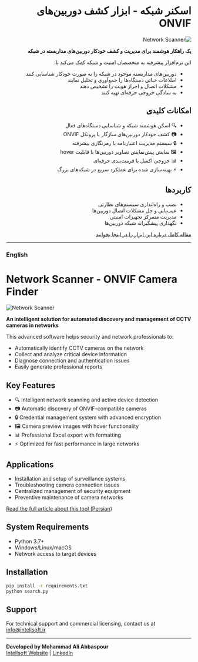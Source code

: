 <div dir="rtl">

# اسکنر شبکه - ابزار کشف دوربین‌های ONVIF

![Network Scanner](https://lh3.googleusercontent.com/d/1IZMiReIzlq9Ed6IEhG6tVhbh_AvIvm8I)

**یک راهکار هوشمند برای مدیریت و کشف خودکار دوربین‌های مداربسته در شبکه**

این نرم‌افزار پیشرفته به متخصصان امنیت و شبکه کمک می‌کند تا:
- دوربین‌های مداربسته موجود در شبکه را به صورت خودکار شناسایی کنند
- اطلاعات حیاتی دستگاه‌ها را جمع‌آوری و تحلیل نمایند
- مشکلات اتصال و احراز هویت را تشخیص دهند
- به سادگی خروجی حرفه‌ای تهیه کنند

## امکانات کلیدی
- 🔍 اسکن هوشمند شبکه و شناسایی دستگاه‌های فعال
- 📷 کشف خودکار دوربین‌های سازگار با پروتکل ONVIF
- 🔒 سیستم مدیریت اعتبارنامه با رمزنگاری پیشرفته
- 🖼️ نمایش پیش‌نمایش تصاویر دوربین‌ها با قابلیت hover
- 📊 خروجی اکسل با فرمت‌بندی حرفه‌ای
- ⚡ بهینه‌سازی شده برای عملکرد سریع در شبکه‌های بزرگ

## کاربردها
- نصب و راه‌اندازی سیستم‌های نظارتی
- عیب‌یابی و حل مشکلات اتصال دوربین‌ها
- مدیریت متمرکز تجهیزات امنیتی
- نگهداری پیشگیرانه شبکه دوربین‌ها

[مقاله کامل درباره این ابزار را در اینجا بخوانید](https://intellsoft.ir/%da%a9%d8%b4%d9%81-%d8%a2%d8%b3%d8%a7%d9%86-%d8%af%d9%88%d8%b1%d8%a8%db%8c%d9%86%d9%87%d8%a7%db%8c-%d9%85%d8%af%d8%a7%d8%b1%d8%a8%d8%b3%d8%aa%d9%87-%d8%af%d8%b1-%d8%b4%d8%a8%da%a9%d9%87/)

</div>

---

### English
# Network Scanner - ONVIF Camera Finder

![Network Scanner](https://intellsoft.ir/wp-content/uploads/2024/06/network-scanner-banner.jpg)

**An intelligent solution for automated discovery and management of CCTV cameras in networks**

This advanced software helps security and network professionals to:
- Automatically identify CCTV cameras on the network
- Collect and analyze critical device information
- Diagnose connection and authentication issues
- Easily generate professional reports

## Key Features
- 🔍 Intelligent network scanning and active device detection
- 📷 Automatic discovery of ONVIF-compatible cameras
- 🔒 Credential management system with advanced encryption
- 🖼️ Camera preview images with hover functionality
- 📊 Professional Excel export with formatting
- ⚡ Optimized for fast performance in large networks

## Applications
- Installation and setup of surveillance systems
- Troubleshooting camera connection issues
- Centralized management of security equipment
- Preventive maintenance of camera networks

[Read the full article about this tool (Persian)](https://intellsoft.ir/%da%a9%d8%b4%d9%81-%d8%a2%d8%b3%d8%a7%d9%86-%d8%af%d9%88%d8%b1%d8%a8%db%8c%d9%86%d9%87%d8%a7%db%8c-%d9%85%d8%af%d8%a7%d8%b1%d8%a8%d8%b3%d8%aa%d9%87-%d8%af%d8%b1-%d8%b4%d8%a8%da%a9%d9%87/)

## System Requirements
- Python 3.7+
- Windows/Linux/macOS
- Network access to target devices

## Installation
```bash
pip install -r requirements.txt
python search.py
```

## Support
For technical support and commercial licensing, contact us at [info@intellsoft.ir](mailto:info@intellsoft.ir)

---
**Developed by Mohammad Ali Abbaspour**  
[Intellsoft Website](https://intellsoft.ir) | [LinkedIn](https://linkedin.com/in/abbaspour)
